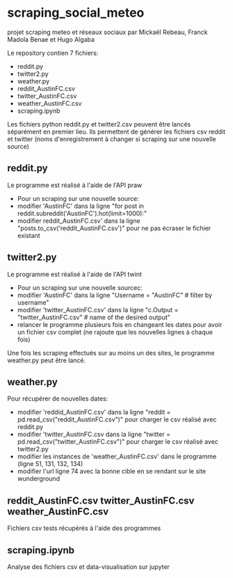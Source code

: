 # scraping_social_meteo
projet scraping meteo et réseaux sociaux par Mickaël Rebeau, Franck Madola Benae et Hugo Algaba

Le repository contien 7 fichiers:
* reddit.py
* twitter2.py
* weather.py
* reddit_AustinFC.csv
* twitter_AustinFC.csv
* weather_AustinFC.csv
* scraping.ipynb

Les fichiers python reddit.py et twitter2.csv peuvent être lancés séparément en premier lieu.
Ils permettent de générer les fichiers csv reddit et twitter (noms d'enregistrement à changer si scraping sur une nouvelle source)
## reddit.py
Le programme est réalisé à l'aide de l'API praw
* Pour un scraping sur une nouvelle source: 
 * modifier 'AustinFC' dans la ligne "for post in reddit.subreddit('AustinFC').hot(limit=1000):"
 * modifier reddit_AustinFC.csv' dans la ligne "posts.to_csv('reddit_AustinFC.csv')" pour ne pas écraser le fichier existant

## twitter2.py
Le programme est réalisé à l'aide de l'API twint
* Pour un scraping sur une nouvelle sourcec:
 * modifier 'AustinFC' dans la ligne "Username = "AustinFC"  # filter by username"
 * modifier 'twitter_AustinFC.csv' dans la ligne "c.Output = "twitter_AustinFC.csv"  # name of the desired output"
 * relancer le programme plusieurs fois en changeant les dates pour avoir un fichier csv complet (ne rajoute que les nouvelles lignes à chaque fois)

Une fois les scraping effectués sur au moins un des sites, le programme weather.py peut être lancé.

## weather.py
Pour récupérer de nouvelles dates:
* modifier 'reddid_AustinFC.csv' dans la ligne "reddit = pd.read_csv("reddit_AustinFC.csv")" pour charger le csv réalisé avec reddit.py
* modifier 'twitter_AustinFC.csv dans la ligne "twitter = pd.read_csv("twitter_AustinFC.csv")" pour charger le csv réalisé avec twitter2.py
* modifier les instances de 'weather_AustinFC.csv' dans le programme (ligne 51, 131, 132, 134)
* modifier l'url ligne 74 avec la bonne cible en se rendant sur le site wunderground

## reddit_AustinFC.csv twitter_AustinFC.csv weather_AustinFC.csv
Fichiers csv tests récupérés à l'aide des programmes

## scraping.ipynb
Analyse des fichiers csv et data-visualisation sur jupyter
